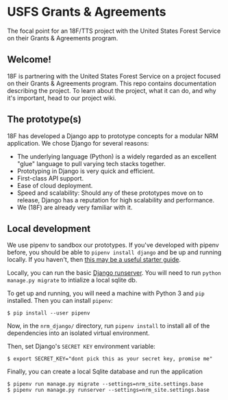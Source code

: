 # USFS Grants & Agreements
The focal point for an 18F/TTS project with the United States Forest Service on their Grants & Agreements program. 


## Welcome!
18F is partnering with the United States Forest Service on a project focused on their Grants & Agreements program. This repo contains documentation describing the project. To learn about the project, what it can do, and why it's important, head to our project wiki.

## The prototype(s)
18F has developed a Django app to prototype concepts for a modular NRM application. We chose Django for several reasons:
* The underlying language (Python) is a widely regarded as an excellent "glue" language to pull varying tech stacks together.
* Prototyping in Django is very quick and efficient.
* First-class API support.
* Ease of cloud deployment.
* Speed and scalability: Should any of these prototypes move on to release, Django has a reputation for high scalability and performance.
* We (18F) are already very familiar with it.

## Local development

We use pipenv to sandbox our prototypes. If you've developed with pipenv
before, you should be able to `pipenv install django` and be up and running
locally. If you haven't, then [this may be a useful starter
guide](https://djangoforbeginners.com/initial-setup/).

Locally, you can run the basic [Django
runserver](https://docs.djangoproject.com/en/3.1/ref/django-admin/#runserver).
You will need to run `python manage.py migrate` to intialize a local sqlite
db.

To get up and running, you will need a machine with Python 3 and `pip`
installed. Then you can install `pipenv`:

```
$ pip install --user pipenv
```

Now, in the `nrm_django/` directory, run `pipenv install` to install all of
the dependencies into an isolated virtual environment.

Then, set Django's `SECRET KEY` environment variable:

```
$ export SECRET_KEY="dont pick this as your secret key, promise me"
```

Finally, you can create a local Sqlite database and run the application

```
$ pipenv run manage.py migrate --settings=nrm_site.settings.base
$ pipenv run manage.py runserver --settings=nrm_site.settings.base
```
